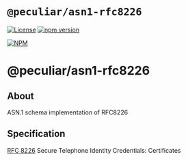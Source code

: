 # `@peculiar/asn1-rfc8226`

[![License](https://img.shields.io/badge/license-MIT-green.svg?style=flat)](https://raw.githubusercontent.com/PeculiarVentures/asn1-schema/master/packages/rfc8226/LICENSE.md)
[![npm version](https://badge.fury.io/js/%40peculiar%2Fasn1-rfc8226.svg)](https://badge.fury.io/js/%40peculiar%2Fasn1-rfc8226)

[![NPM](https://nodei.co/npm/@peculiar/asn1-rfc8226.png)](https://nodei.co/npm/@peculiar/asn1-rfc8226/)

# @peculiar/asn1-rfc8226

## About

ASN.1 schema implementation of RFC8226

## Specification

[RFC 8226](https://datatracker.ietf.org/doc/html/rfc8226) Secure Telephone Identity Credentials: Certificates
